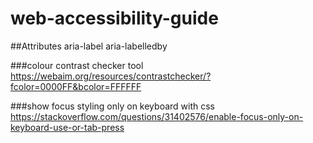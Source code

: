 # web-accessibility-guide

##Attributes
aria-label
aria-labelledby


###colour contrast checker tool
https://webaim.org/resources/contrastchecker/?fcolor=0000FF&bcolor=FFFFFF


###show focus styling only on keyboard with css 
https://stackoverflow.com/questions/31402576/enable-focus-only-on-keyboard-use-or-tab-press


